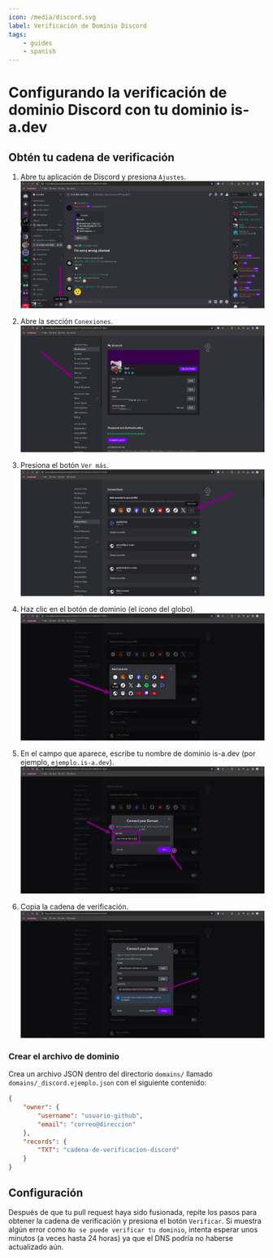 ```yaml
---
icon: /media/discord.svg
label: Verificación de Dominio Discord
tags:
    - guides
    - spanish
---
```


# Configurando la verificación de dominio Discord con tu dominio is-a.dev

## Obtén tu cadena de verificación

1. Abre tu aplicación de Discord y presiona `Ajustes`.
   ![](../../media/discord/step_1.png)

1. Abre la sección `Conexiones`.
   ![](../../media/discord/step_2.png)

1. Presiona el botón `Ver más`.
   ![](../../media/discord/step_3.png)

1. Haz clic en el botón de dominio (el ícono del globo).
   ![](../../media/discord/step_4.png)

1. En el campo que aparece, escribe tu nombre de dominio is-a.dev (por ejemplo, `ejemplo.is-a.dev`).
   ![](../../media/discord/step_5.png)

1. Copia la cadena de verificación.
   ![](../../media/discord/step_6.png)

### Crear el archivo de dominio

Crea un archivo JSON dentro del directorio `domains/` llamado `domains/_discord.ejemplo.json` con el siguiente contenido:

```json
{
    "owner": {
        "username": "usuario-github",
        "email": "correo@direccion"
    },
    "records": {
        "TXT": "cadena-de-verificacion-discord"
    }
}
```

## Configuración

Después de que tu pull request haya sido fusionada, repite los pasos para obtener la cadena de verificación y presiona el botón `Verificar`.
Si muestra algún error como `No se puede verificar tu dominio`, intenta esperar unos minutos (a veces hasta 24 horas) ya que el DNS podría no haberse actualizado aún.
